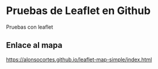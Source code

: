 # Pruebas de Leaflet en Github
Pruebas con leaflet

## Enlace al mapa

https://alonsocortes.github.io/leaflet-map-simple/index.html


